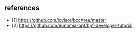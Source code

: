 ## references
+ [1] https://github.com/iovisor/bcc/tree/master
+ [2] https://github.com/eunomia-bpf/bpf-developer-tutorial

